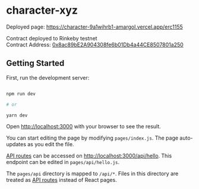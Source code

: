 # character-xyz

Deployed page: https://character-9a1wihrb1-amargol.vercel.app/erc1155
  
Contract deployed to Rinkeby testnet  
Contract Address: [0x8ac89bE2A904308fe6b01Db4a44CE8507801a250](https://rinkeby.etherscan.io/address/0x8ac89be2a904308fe6b01db4a44ce8507801a250)
  

## Getting Started

  

First, run the development server:

  

```bash

npm run dev

# or

yarn dev

```

  

Open [http://localhost:3000](http://localhost:3000) with your browser to see the result.

  

You can start editing the page by modifying `pages/index.js`. The page auto-updates as you edit the file.

  

[API routes](https://nextjs.org/docs/api-routes/introduction) can be accessed on [http://localhost:3000/api/hello](http://localhost:3000/api/hello). This endpoint can be edited in `pages/api/hello.js`.

  

The `pages/api` directory is mapped to `/api/*`. Files in this directory are treated as [API routes](https://nextjs.org/docs/api-routes/introduction) instead of React pages.